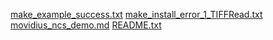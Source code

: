 [make_example_success.txt](./make_example_success.txt)
[make_install_error_1_TIFFRead.txt](./make_install_error_1_TIFFRead.txt)
[movidius_ncs_demo.md](./movidius_ncs_demo.md)
[README.txt](./README.txt)
